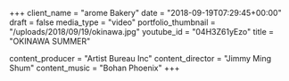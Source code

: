 +++
client_name = "arome Bakery"
date = "2018-09-19T07:29:45+00:00"
draft = false
media_type = "video"
portfolio_thumbnail = "/uploads/2018/09/19/okinawa.jpg"
youtube_id = "04H3Z61yEzo"
title = "OKINAWA SUMMER"

content_producer = "Artist Bureau Inc"
content_director = "Jimmy Ming Shum"
content_music = "Bohan Phoenix"
+++
